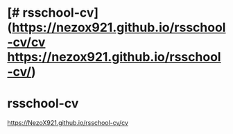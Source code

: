 
[# rsschool-cv]
(https://nezox921.github.io/rsschool-cv/cv
https://nezox921.github.io/rsschool-cv/)
=======
# rsschool-cv

https://NezoX921.github.io/rsschool-cv/cv


